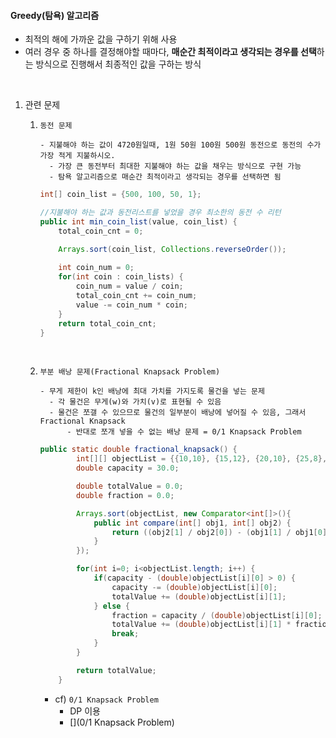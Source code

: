 #### Greedy(탐욕) 알고리즘

- 최적의 해에 가까운 값을 구하기 위해 사용
- 여러 경우 중 하나를 결정해야할 때마다, **매순간 최적이라고 생각되는 경우를 선택**하는 방식으로 진행해서 최종적인 값을 구하는 방식

<br>

1. 관련 문제

   1. `동전 문제`

      ````
      - 지불해야 하는 값이 4720원일때, 1원 50원 100원 500원 동전으로 동전의 수가 가장 적게 지불하시오.
      	- 가장 큰 동전부터 최대한 지불해야 하는 값을 채우는 방식으로 구현 가능
      	- 탐욕 알고리즘으로 매순간 최적이라고 생각되는 경우를 선택하면 됨
      ````

      ````java
      int[] coin_list = {500, 100, 50, 1};
      
      //지불해야 하는 값과 동전리스트를 넣었을 경우 최소한의 동전 수 리턴
      public int min_coin_list(value, coin_list) {
          total_coin_cnt = 0;
      
          Arrays.sort(coin_list, Collections.reverseOrder());
          
          int coin_num = 0;
          for(int coin : coin_lists) {
              coin_num = value / coin;
              total_coin_cnt += coin_num;
              value -= coin_num * coin;
          }
          return total_coin_cnt;
      }
      ````

   <br>

   2. `부분 배낭 문제(Fractional Knapsack Problem)`

      ````
      - 무게 제한이 k인 배낭에 최대 가치를 가지도록 물건을 넣는 문제
      	- 각 물건은 무게(w)와 가치(v)로 표현될 수 있음
      	- 물건은 쪼갤 수 있으므로 물건의 일부분이 배낭에 넣어질 수 있음, 그래서 Fractional Knapsack
      		- 반대로 쪼개 넣을 수 없는 배낭 문제 = 0/1 Knapsack Problem
      ````

      ````java
      public static double fractional_knapsack() {
              int[][] objectList = {{10,10}, {15,12}, {20,10}, {25,8}, {30,5}};
              double capacity = 30.0;
      
              double totalValue = 0.0;
              double fraction = 0.0;
      
              Arrays.sort(objectList, new Comparator<int[]>(){
                  public int compare(int[] obj1, int[] obj2) {
                      return ((obj2[1] / obj2[0]) - (obj1[1] / obj1[0]));
                  }
              });
      
              for(int i=0; i<objectList.length; i++) {
                  if(capacity - (double)objectList[i][0] > 0) {
                      capacity -= (double)objectList[i][0];
                      totalValue += (double)objectList[i][1];
                  } else {
                      fraction = capacity / (double)objectList[i][0];
                      totalValue += (double)objectList[i][1] * fraction;
                      break;
                  }
              }
      
              return totalValue;
          }
      ````

      - cf) `0/1 Knapsack Problem`
        - DP 이용
        - [](0/1 Knapsack Problem)
